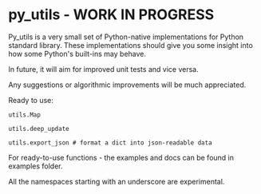 # py_utils - WORK IN PROGRESS

Py_utils is a very small set of Python-native implementations for Python standard library. These implementations should give you some insight into how some Python's built-ins may behave.

In future, it will aim for improved unit tests and vice versa.

Any suggestions or algorithmic improvements will be much appreciated.

Ready to use:

`utils.Map`

`utils.deep_update`

`utils.export_json # format a dict into json-readable data`

For ready-to-use functions - the examples and docs can be found in examples folder.

All the namespaces starting with an underscore are experimental.
